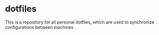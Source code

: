 # dotfiles

This is a repository for all personal dotfiles, which are used to synchronize configurations between machines.
